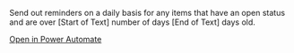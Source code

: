 Send out reminders on a daily basis for any items that have an open status and are over [Start of Text] number of days [End of Text] days old.

[Open in Power Automate](https://make.powerautomate.com/create/fromNaturalLanguage?prompt=Send%20out%20reminders%20on%20a%20daily%20basis%20for%20any%20items%20that%20have%20an%20open%20status%20and%20are%20over%20%5DStart%20of%20Text%5B%20number%20of%20days%20%5DEnd%20of%20Text%5B%20days%20old&from=Copilot&utm_source=PromptLibrary)